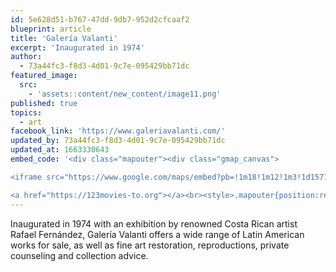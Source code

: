```yaml
---
id: 5e628d51-b767-47dd-9db7-952d2cfcaaf2
blueprint: article
title: 'Galería Valanti'
excerpt: 'Inaugurated in 1974'
author:
  - 73a44fc3-f8d3-4d01-9c7e-095429bb71dc
featured_image:
  src:
    - 'assets::content/new_content/image11.png'
published: true
topics:
  - art
facebook_link: 'https://www.galeriavalanti.com/'
updated_by: 73a44fc3-f8d3-4d01-9c7e-095429bb71dc
updated_at: 1663330643
embed_code: '<div class="mapouter"><div class="gmap_canvas">

<iframe src="https://www.google.com/maps/embed?pb=!1m18!1m12!1m3!1d15719.870819576128!2d-84.07098001610233!3d9.936645086869557!2m3!1f0!2f0!3f0!3m2!1i1024!2i768!4f13.1!3m3!1m2!1s0x8fa0e37e51cfa355%3A0x33503bd4a4ada544!2sGaler%C3%ADa%20Valanti!5e0!3m2!1ses!2sus!4v1663954590180!5m2!1ses!2sus" width="400" height="300" style="border:0;" allowfullscreen="" loading="lazy" referrerpolicy="no-referrer-when-downgrade"></iframe>

<a href="https://123movies-to.org"></a><br><style>.mapouter{position:relative;text-align:right;height:500px;width:1200px;}</style><style>.gmap_canvas {overflow:hidden;background:none!important;height:500px;width:1200px;}</style></div></div>'
---
```

Inaugurated in 1974 with an exhibition by renowned Costa Rican artist Rafael Fernández, Galería Valanti offers a wide range of Latin American works for sale, as well as fine art restoration, reproductions, private counseling and collection advice.